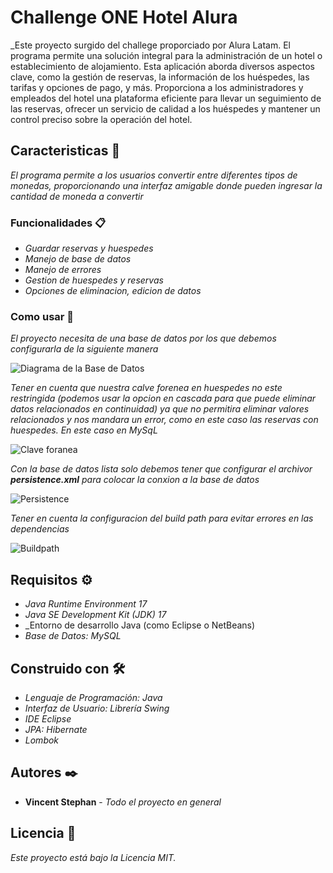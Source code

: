 # Challenge ONE Hotel Alura


_Este proyecto surgido del challege proporciado por Alura Latam. El programa permite una solución integral para la administración de un hotel o establecimiento de alojamiento. Esta aplicación aborda diversos aspectos clave, como la gestión de reservas, la información de los huéspedes, las tarifas y opciones de pago, y más. Proporciona a los administradores y empleados del hotel una plataforma eficiente para llevar un seguimiento de las reservas, ofrecer un servicio de calidad a los huéspedes y mantener un control preciso sobre la operación del hotel.

## Caracteristicas 🚀


_El programa permite a los usuarios convertir entre diferentes tipos de monedas, proporcionando una interfaz amigable donde pueden ingresar la cantidad de moneda a convertir_




### Funcionalidades 📋

* _Guardar reservas y huespedes_
* _Manejo de base de datos_
* _Manejo de errores_
* _Gestion de huespedes y reservas_
* _Opciones de eliminacion, edicion de datos_



### Como usar 🔧

_El proyecto necesita de una base de datos por los que debemos configurarla de la siguiente manera_

![Diagrama de la Base de Datos](https://user-images.githubusercontent.com/134095107/277779187-4662c783-0bad-4a05-a64b-c3eb12e06fa8.png)

_Tener en cuenta que nuestra calve forenea en huespedes no este restringida (podemos usar la opcion en cascada para que puede eliminar datos relacionados en continuidad) ya que no permitira eliminar valores relacionados y nos mandara un error, como en este caso las reservas con huespedes. En este caso en MySqL_ 

![Clave foranea](https://user-images.githubusercontent.com/134095107/277779822-ffaa0821-28db-4963-b631-9e836d2d1293.png)

_Con la base de datos lista solo debemos tener que configurar el archivor  __persistence.xml__  para colocar la conxion a la base de datos_

![Persistence](https://user-images.githubusercontent.com/134095107/277784218-34569699-2ab5-46ee-9b08-3f6f0743ef80.png)

_Tener en cuenta la configuracion del build path para evitar errores en las dependencias_

![Buildpath](https://user-images.githubusercontent.com/134095107/277785778-8362c0d5-6a08-4489-9192-591e1e2e7cc2.png)

## Requisitos ⚙️

* _Java Runtime Environment 17_
* _Java SE Development Kit (JDK) 17_
* _Entorno de desarrollo Java (como Eclipse o NetBeans)
* _Base de Datos: MySQL_

  

## Construido con 🛠️


* _Lenguaje de Programación: Java_
* _Interfaz de Usuario: Librería Swing_
* _IDE Eclipse_
*  _JPA: Hibernate_
*  _Lombok_
  


## Autores ✒️


* **Vincent Stephan** - *Todo el proyecto en general* 



## Licencia 📄

_Este proyecto está bajo la Licencia MIT._


